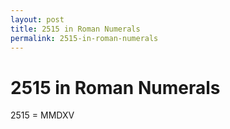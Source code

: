 ```yaml
---
layout: post
title: 2515 in Roman Numerals
permalink: 2515-in-roman-numerals
---
```


# 2515 in Roman Numerals

2515 = MMDXV
